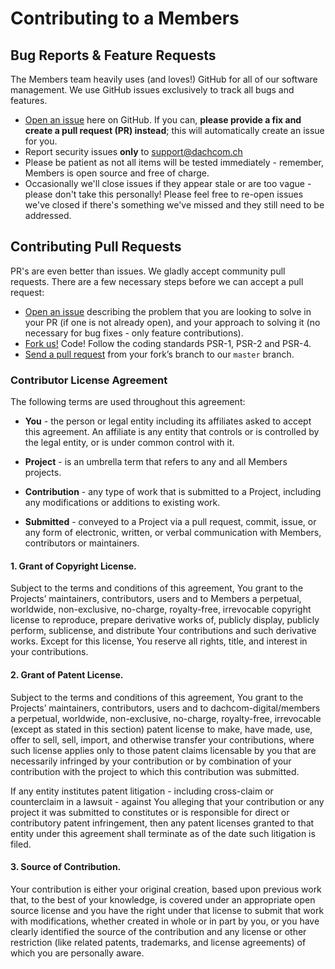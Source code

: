 # Contributing to a Members

## Bug Reports & Feature Requests
The Members team heavily uses (and loves!) GitHub for all of our software management.
We use GitHub issues exclusively to track all bugs and features.

* [Open an issue](https://github.com/dachcom-digital/pimcore-members/issues) here on GitHub.
If you can, **please provide a fix and create a pull request (PR) instead**; this will automatically create an issue for you.
* Report security issues **only** to support@dachcom.ch
* Please be patient as not all items will be tested immediately - remember, Members is open source and free of charge.
* Occasionally we'll close issues if they appear stale or are too vague - please don't take this personally!
Please feel free to re-open issues we've closed if there's something we've missed and they still need to be addressed.

## Contributing Pull Requests
PR's are even better than issues.
We gladly accept community pull requests.
There are a few necessary steps before we can accept a pull request:

* [Open an issue](https://github.com/dachcom-digital/pimcore-members/issues) describing the problem that you are looking to solve in
your PR (if one is not already open), and your approach to solving it (no necessary for bug fixes - only feature contributions).
* [Fork us!](https://help.github.com/articles/fork-a-repo/) Code! Follow the coding standards PSR-1, PSR-2 and PSR-4.
* [Send a pull request](https://help.github.com/articles/using-pull-requests/) from your fork’s branch to our `master` branch.

### Contributor License Agreement
The following terms are used throughout this agreement:

* **You** - the person or legal entity including its affiliates asked to accept this agreement. An affiliate is any
entity that controls or is controlled by the legal entity, or is under common control with it.

* **Project** - is an umbrella term that refers to any and all Members projects.

* **Contribution** - any type of work that is submitted to a Project, including any modifications or additions to
existing work.

* **Submitted** - conveyed to a Project via a pull request, commit, issue, or any form of electronic, written, or
verbal communication with Members, contributors or maintainers.

#### 1. Grant of Copyright License.
Subject to the terms and conditions of this agreement, You grant to the Projects’ maintainers, contributors, users and
to Members a perpetual, worldwide, non-exclusive, no-charge, royalty-free, irrevocable copyright license to reproduce,
prepare derivative works of, publicly display, publicly perform, sublicense, and distribute Your contributions and such
derivative works. Except for this license, You reserve all rights, title, and interest in your contributions.

#### 2. Grant of Patent License.
Subject to the terms and conditions of this agreement, You grant to the Projects’ maintainers, contributors, users and
to dachcom-digital/members a perpetual, worldwide, non-exclusive, no-charge, royalty-free, irrevocable (except as stated in this section)
patent license to make, have made, use, offer to sell, sell, import, and otherwise transfer your contributions, where
such license applies only to those patent claims licensable by you that are necessarily infringed by your contribution
or by combination of your contribution with the project to which this contribution was submitted.

If any entity institutes patent litigation - including cross-claim or counterclaim in a lawsuit - against You alleging
that your contribution or any project it was submitted to constitutes or is responsible for direct or contributory
patent infringement, then any patent licenses granted to that entity under this agreement shall terminate as of the
date such litigation is filed.

#### 3. Source of Contribution.
Your contribution is either your original creation, based upon previous work that, to the best of your knowledge, is
covered under an appropriate open source license and you have the right under that license to submit that work with
modifications, whether created in whole or in part by you, or you have clearly identified the source of the contribution
and any license or other restriction (like related patents, trademarks, and license agreements) of which you are
personally aware.
